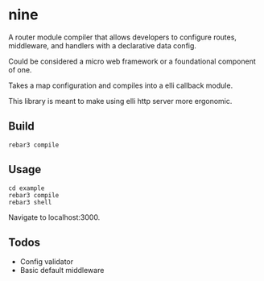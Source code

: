 # nine

A router module compiler that allows developers to configure routes, middleware, and handlers with a 
declarative data config.

Could be considered a micro web framework or a foundational component of one.

Takes a map configuration and compiles into a elli callback module.

This library is meant to make using elli http server more ergonomic.

## Build

    rebar3 compile

## Usage

    cd example
    rebar3 compile
    rebar3 shell

Navigate to localhost:3000.

## Todos

- Config validator
- Basic default middleware
